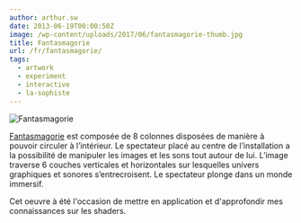 ```yaml
---
author: arthur.sw
date: 2013-06-19T00:00:50Z
image: /wp-content/uploads/2017/06/fantasmagorie-thumb.jpg
title: Fantasmagorie
url: /fr/fantasmagorie/
tags:
  - artwork
  - experiment
  - interactive
  - la-sophiste
---
```


![Fantasmagorie](/wp-content/uploads/2017/06/fantasmagorie.jpg)

[Fantasmagorie](http://www.lasophiste.com/portfolio/fantasmagorie/) est composée de 8 colonnes disposées de manière à pouvoir circuler à l’intérieur. Le spectateur placé au centre de l’installation a la possibilité de manipuler les images et les sons tout autour de lui. L’image traverse 6 couches verticales et horizontales sur lesquelles univers graphiques et sonores s’entrecroisent. Le spectateur plonge dans un monde immersif.

Cet oeuvre à été l'occasion de mettre en application et d'approfondir mes connaissances sur les shaders.
